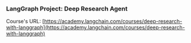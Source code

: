 ### **LangGraph Project: Deep Research Agent**

Course's URL: [https://academy.langchain.com/courses/deep-research-with-langgraph](https://academy.langchain.com/courses/deep-research-with-langgraph)
